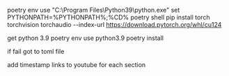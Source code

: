 poetry env use "C:\Program Files\Python39\python.exe"
set PYTHONPATH=%PYTHONPATH%;%CD%
poetry shell
pip install torch torchvision torchaudio --index-url https://download.pytorch.org/whl/cu124


get python 3.9
poetry env use python3.9
poetry install 

if fail
got to toml file

add timestamp links to youtube for each section